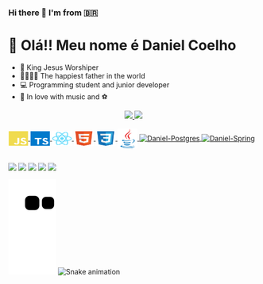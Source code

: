 ### Hi there 👋 I'm from 🇧🇷

<!--
**DanielCoelhoCDK/DanielCoelhoCDK** is a ✨ _special_ ✨ repository because its `README.md` (this file) appears on your GitHub profile.

Here are some ideas to get you started:

- 🔭 I’m currently working on ...
- 🌱 I’m currently learning ...
- 👯 I’m looking to collaborate on ...
- 🤔 I’m looking for help with ...
- 💬 Ask me about ...
- 📫 How to reach me: ...
- 😄 Pronouns: ...
- ⚡ Fun fact: ...
-->
# 👋 Olá!! Meu nome é Daniel Coelho
- 🎼 King Jesus Worshiper
- 👨‍👩‍👦‍👦 The happiest father in the world
- 💻 Programming student and junior developer
- 🎸 In love with music and ⚽

<div align="center">
  <a href="https://github.com/DanielCoelhoCDK">
  <img height="180em" src="https://github-readme-stats.vercel.app/api?username=DanielCoelhoCDK&show_icons=true&theme=tokyonight&include_all_commits=true&count_private=true"/>
  <img height="180em" src="https://github-readme-stats.vercel.app/api/top-langs/?username=DanielCoelhoCDK&layout=compact&langs_count=7&theme=tokyonight"/>
</div>
<div style="display: inline_block"><br>
  <img align="center" alt="Daniel-Js" height="30" width="40" src="https://raw.githubusercontent.com/devicons/devicon/master/icons/javascript/javascript-plain.svg">
  <img align="center" alt="Daniel-Ts" height="30" width="40" src="https://raw.githubusercontent.com/devicons/devicon/master/icons/typescript/typescript-plain.svg">
  <img align="center" alt="Daniel-React" height="30" width="40" src="https://raw.githubusercontent.com/devicons/devicon/master/icons/react/react-original.svg">
  <img align="center" alt="Daniel-HTML" height="30" width="40" src="https://raw.githubusercontent.com/devicons/devicon/master/icons/html5/html5-original.svg">
  <img align="center" alt="Daniel-CSS" height="30" width="40" src="https://raw.githubusercontent.com/devicons/devicon/master/icons/css3/css3-original.svg">
  <img align="center" alt="Daniel-Java" height="40" width="40" src="https://raw.githubusercontent.com/devicons/devicon/master/icons/java/java-original.svg">
  <img align="center" alt="Daniel-Postgres" height="35" width="40" src="https://cdn.jsdelivr.net/gh/devicons/devicon/icons/postgresql/postgresql-original.svg">
  <img align="center" alt="Daniel-Spring" height="35" width="40" src="https://cdn.jsdelivr.net/gh/devicons/devicon/icons/spring/spring-original.svg">
</div>
  
##

<div> 
   <a href="https://www.linkedin.com/in/daniel-coelho-1b161979/" target="_blank"><img src="https://img.shields.io/badge/-LinkedIn-%230077B5?style=for-the-badge&logo=linkedin&logoColor=white" target="_blank"></a>
  <a href="https://www.instagram.com/danielcoelhocdk/" target="_blank"><img src="https://img.shields.io/badge/-Instagram-%23E4405F?style=for-the-badge&logo=instagram&logoColor=white" target="_blank"></a>
  <a href="http://api.whatsapp.com/send?phone=5585985700207" target="_blank"><img src="https://img.shields.io/badge/WhatsApp-25D366?style=for-the-badge&logo=whatsapp&logoColor=white" target="_blank"></a>
  <a href="https://www.twitch.tv/danielcoelhocdk" target="_blank"><img src="https://img.shields.io/badge/Twitch-9146FF?style=for-the-badge&logo=twitch&logoColor=white" target="_blank"></a>
  <a href="https://discord.gg/CxPTg2y7" target="_blank"><img src="https://img.shields.io/badge/Discord-7289DA?style=for-the-badge&logo=discord&logoColor=white" target="_blank"></a> 
   
  ![Snake animation](https://github.com/rafaballerini/rafaballerini/blob/output/github-contribution-grid-snake.svg)
  ![Snake animation](https://github.com/DanielCoelhoCDK/DanielCoelhoCDK/blob/output/github-contribution-grid-snake.svg)
 
</div>  
